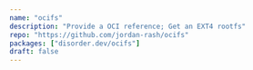```yaml
---
name: "ocifs"
description: "Provide a OCI reference; Get an EXT4 rootfs"
repo: "https://github.com/jordan-rash/ocifs"
packages: ["disorder.dev/ocifs"]
draft: false
---
```

